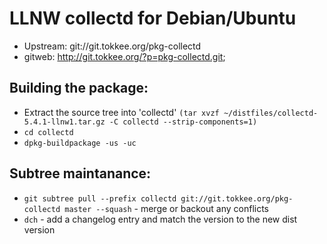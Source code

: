 LLNW collectd for Debian/Ubuntu
===============================

* Upstream:  git://git.tokkee.org/pkg-collectd
* gitweb: http://git.tokkee.org/?p=pkg-collectd.git;

Building the package:
---------------------
* Extract the source tree into 'collectd' `(tar xvzf ~/distfiles/collectd-5.4.1-llnw1.tar.gz -C collectd --strip-components=1)`
* `cd collectd`
* `dpkg-buildpackage -us -uc` 

Subtree maintanance:
--------------------
* `git subtree pull --prefix collectd git://git.tokkee.org/pkg-collectd master --squash` - merge or backout any conflicts
* `dch` - add a changelog entry and match the version to the new dist version
